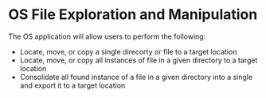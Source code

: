 # OS File Exploration and Manipulation
The OS application will allow users to perform the following:
*  Locate, move, or copy a single direcorty or file to a target location
* Locate, move, or copy all instances of file in a given directory to a target location
* Consolidate all found instance of a file in a given directory into a single and export it to a target location
